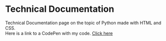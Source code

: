 # Technical Documentation
Technical Documentation page on the topic of Python made with HTML and CSS.
<br> Here is a link to a CodePen with my code. [Click here](https://codepen.io/christinichka/pen/RwaeEwO)
